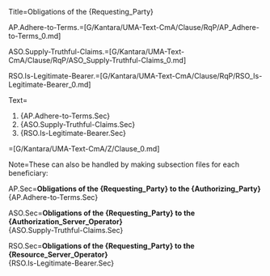 Title=Obligations of the {Requesting_Party}

AP.Adhere-to-Terms.=[G/Kantara/UMA-Text-CmA/Clause/RqP/AP_Adhere-to-Terms_0.md]

ASO.Supply-Truthful-Claims.=[G/Kantara/UMA-Text-CmA/Clause/RqP/ASO_Supply-Truthful-Claims_0.md]

RSO.Is-Legitimate-Bearer.=[G/Kantara/UMA-Text-CmA/Clause/RqP/RSO_Is-Legitimate-Bearer_0.md]

Text=<ol><li>{AP.Adhere-to-Terms.Sec}<li>{ASO.Supply-Truthful-Claims.Sec}<li>{RSO.Is-Legitimate-Bearer.Sec}</ol>

=[G/Kantara/UMA-Text-CmA/Z/Clause_0.md]

Note=These can also be handled by making subsection files for each beneficiary:

AP.Sec=<b>Obligations of the {Requesting_Party} to the {Authorizing_Party}</b><br>{AP.Adhere-to-Terms.Sec}

ASO.Sec=<b>Obligations of the {Requesting_Party} to the {Authorization_Server_Operator}</b><br>{ASO.Supply-Truthful-Claims.Sec}

RSO.Sec=<b>Obligations of the {Requesting_Party} to the {Resource_Server_Operator}</b><br>{RSO.Is-Legitimate-Bearer.Sec}
